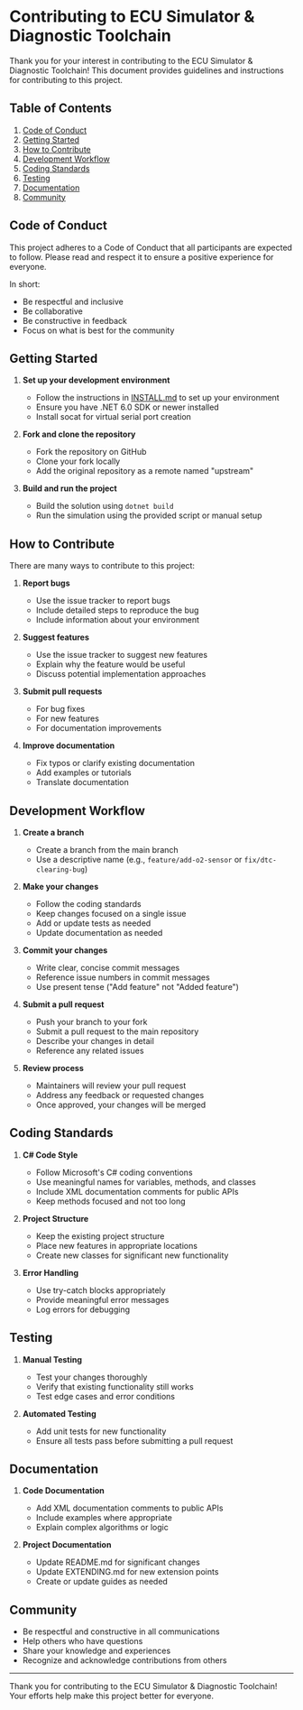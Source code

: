 # Contributing to ECU Simulator & Diagnostic Toolchain

Thank you for your interest in contributing to the ECU Simulator & Diagnostic Toolchain! This document provides guidelines and instructions for contributing to this project.

## Table of Contents

1. [Code of Conduct](#code-of-conduct)
2. [Getting Started](#getting-started)
3. [How to Contribute](#how-to-contribute)
4. [Development Workflow](#development-workflow)
5. [Coding Standards](#coding-standards)
6. [Testing](#testing)
7. [Documentation](#documentation)
8. [Community](#community)

## Code of Conduct

This project adheres to a Code of Conduct that all participants are expected to follow. Please read and respect it to ensure a positive experience for everyone.

In short:
- Be respectful and inclusive
- Be collaborative
- Be constructive in feedback
- Focus on what is best for the community

## Getting Started

1. **Set up your development environment**
   - Follow the instructions in [INSTALL.md](INSTALL.md) to set up your environment
   - Ensure you have .NET 6.0 SDK or newer installed
   - Install socat for virtual serial port creation

2. **Fork and clone the repository**
   - Fork the repository on GitHub
   - Clone your fork locally
   - Add the original repository as a remote named "upstream"

3. **Build and run the project**
   - Build the solution using `dotnet build`
   - Run the simulation using the provided script or manual setup

## How to Contribute

There are many ways to contribute to this project:

1. **Report bugs**
   - Use the issue tracker to report bugs
   - Include detailed steps to reproduce the bug
   - Include information about your environment

2. **Suggest features**
   - Use the issue tracker to suggest new features
   - Explain why the feature would be useful
   - Discuss potential implementation approaches

3. **Submit pull requests**
   - For bug fixes
   - For new features
   - For documentation improvements

4. **Improve documentation**
   - Fix typos or clarify existing documentation
   - Add examples or tutorials
   - Translate documentation

## Development Workflow

1. **Create a branch**
   - Create a branch from the main branch
   - Use a descriptive name (e.g., `feature/add-o2-sensor` or `fix/dtc-clearing-bug`)

2. **Make your changes**
   - Follow the coding standards
   - Keep changes focused on a single issue
   - Add or update tests as needed
   - Update documentation as needed

3. **Commit your changes**
   - Write clear, concise commit messages
   - Reference issue numbers in commit messages
   - Use present tense ("Add feature" not "Added feature")

4. **Submit a pull request**
   - Push your branch to your fork
   - Submit a pull request to the main repository
   - Describe your changes in detail
   - Reference any related issues

5. **Review process**
   - Maintainers will review your pull request
   - Address any feedback or requested changes
   - Once approved, your changes will be merged

## Coding Standards

1. **C# Code Style**
   - Follow Microsoft's C# coding conventions
   - Use meaningful names for variables, methods, and classes
   - Include XML documentation comments for public APIs
   - Keep methods focused and not too long

2. **Project Structure**
   - Keep the existing project structure
   - Place new features in appropriate locations
   - Create new classes for significant new functionality

3. **Error Handling**
   - Use try-catch blocks appropriately
   - Provide meaningful error messages
   - Log errors for debugging

## Testing

1. **Manual Testing**
   - Test your changes thoroughly
   - Verify that existing functionality still works
   - Test edge cases and error conditions

2. **Automated Testing**
   - Add unit tests for new functionality
   - Ensure all tests pass before submitting a pull request

## Documentation

1. **Code Documentation**
   - Add XML documentation comments to public APIs
   - Include examples where appropriate
   - Explain complex algorithms or logic

2. **Project Documentation**
   - Update README.md for significant changes
   - Update EXTENDING.md for new extension points
   - Create or update guides as needed

## Community

- Be respectful and constructive in all communications
- Help others who have questions
- Share your knowledge and experiences
- Recognize and acknowledge contributions from others

---

Thank you for contributing to the ECU Simulator & Diagnostic Toolchain! Your efforts help make this project better for everyone.